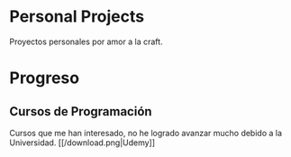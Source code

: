 # Personal Projects
Proyectos personales por amor a la craft.

# Progreso
## Cursos de Programación
Cursos que me han interesado, no he logrado avanzar mucho debido a la Universidad.
[[/download.png|Udemy]]

